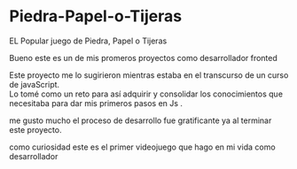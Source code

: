 # Piedra-Papel-o-Tijeras
EL Popular juego de Piedra, Papel o Tijeras

Bueno este es un de mis promeros proyectos como desarrollador fronted

Este proyecto me lo sugirieron mientras estaba en el transcurso de un curso de javaScript.  
Lo tomé como un reto para así adquirir y consolidar los conocimientos que necesitaba para dar mis primeros pasos en Js .

me gusto mucho el proceso de desarrollo fue gratificante  ya al terminar este proyecto.

como curiosidad este es el primer videojuego que hago en mi vida como desarrollador 
